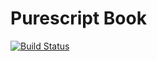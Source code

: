 # Purescript Book

[![Build Status](https://travis-ci.org/acamino/purescript-book.svg?branch=master)](https://travis-ci.org/acamino/purescript-book)